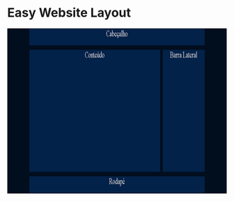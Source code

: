 # Easy Website Layout

<p align="center">
    <a href="https://leonardomacedocano.github.io/Easy-Website-Layout/">
        <img src="img/demo.png" width="700" height="380" />
    </a>
</p>